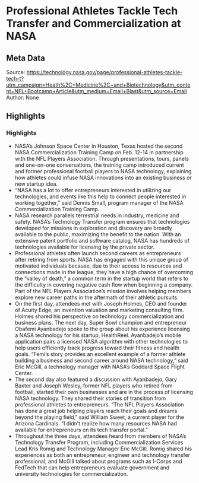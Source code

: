 # Professional Athletes Tackle Tech Transfer and Commercialization at NASA

## Meta Data

Source:  https://technology.nasa.gov/page/professional-athletes-tackle-tech-t?utm_campaign=Heath%2C+Medicine%2C+and+Biotechnology&utm_content=NFL+Bootcamp+Article&utm_medium=Email+Blast&utm_source=Email 
Author: None

## Highlights

### Highlights

- NASA’s Johnson Space Center in Houston, Texas hosted the second NASA Commercialization Training Camp on Feb. 12-14 in partnership with the NFL Players Association. Through presentations, tours, panels and one-on-one conversations, the training camp introduced current and former professional football players to NASA technology, explaining how athletes could infuse NASA innovations into an existing business or new startup idea.
- “NASA has a lot to offer entrepreneurs interested in utilizing our technologies, and events like this help to connect people interested in working together,” said Dennis Small, program manager of the NASA Commercialization Training Camp.
- NASA research parallels terrestrial needs in industry, medicine and safety. NASA’s Technology Transfer program ensures that technologies developed for missions in exploration and discovery are broadly available to the public, maximizing the benefit to the nation. With an extensive patent portfolio and software catalog, NASA has hundreds of technologies available for licensing by the private sector.
- Professional athletes often launch second careers as entrepreneurs after retiring from sports. NASA has engaged with this unique group of motivated individuals because, due to their access to resources and connections made in the league, they have a high chance of overcoming the “valley of death,” a common term in the startup world that refers to the difficulty in covering negative cash flow when beginning a company. Part of the NFL Players Association’s mission involves helping members explore new career paths in the aftermath of their athletic pursuits.
- On the first day, attendees met with Joseph Holmes, CEO and founder of Acuity Edge, an invention valuation and marketing consulting firm. Holmes shared his perspective on technology commercialization and business plans.
  The next day, Super Bowl champion and entrepreneur Obafemi Ayanbadejo spoke to the group about his experience licensing a NASA technology for his startup, HealthReel. Ayanbadejo’s mobile application pairs a licensed NASA algorithm with other technologies to help users efficiently track progress toward their fitness and health goals.
  “Femi’s story provides an excellent example of a former athlete building a business and second career around NASA technology,” said Eric McGill, a technology manager with NASA’s Goddard Space Flight Center.
- The second day also featured a discussion with Ayanbadejo, Gary Baxter and Joseph Wesley, former NFL players who retired from football, started their own businesses and are in the process of licensing NASA technology. They shared their stories of transition from professional athletes to entrepreneurs.
  “The NFL Players Association has done a great job helping players reach their goals and dreams beyond the playing field,” said William Sweet, a current player for the Arizona Cardinals. “I didn’t realize how many resources NASA had available for entrepreneurs on its tech transfer portal.”
- Throughout the three days, attendees heard from members of NASA’s Technology Transfer Program, including Commercialization Services Lead Kris Romig and Technology Manager Eric McGill. Romig shared his experiences as both an entrepreneur, engineer and technology transfer professional, and McGill talked about programs such as I-Corps and FedTech that can help entrepreneurs evaluate government and university technologies for commercialization.
